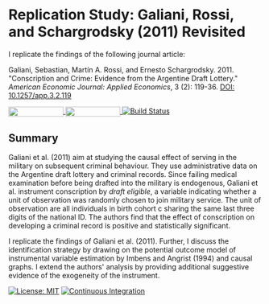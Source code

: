 # Replication Study: Galiani, Rossi, and Schargrodsky (2011) Revisited

I replicate the findings of the following journal article:

Galiani, Sebastian, Martín A. Rossi, and Ernesto Schargrodsky. 2011. "Conscription and Crime: Evidence from the Argentine Draft Lottery." *American Economic Journal: Applied Economics*, 3 (2): 119-36.
[DOI: 10.1257/app.3.2.119](http://dx.doi.org/10.1257/app.3.2.119)

<a href="https://nbviewer.jupyter.org/github/HumanCapitalAnalysis/microeconometrics-course-project-bhmueller/blob/master/replication_conscription_crime.ipynb"
   target="_parent">
   <img align="center"
  src="https://raw.githubusercontent.com/jupyter/design/master/logos/Badges/nbviewer_badge.png"
      width="109" height="20">
</a>
<a href="https://mybinder.org/v2/gh/HumanCapitalAnalysis/microeconometrics-course-project-bhmueller/master?filepath=replication_conscription_crime.ipynb"
    target="_parent">
    <img align="center"
       src="https://mybinder.org/badge_logo.svg"
       width="109" height="20">
</a>
[![Build Status](https://travis-ci.org/HumanCapitalAnalysis/microeconometrics-course-project-bhmueller.svg?branch=master)](https://travis-ci.org/HumanCapitalAnalysis/microeconometrics-course-project-bhmueller)

## Summary

Galiani et al. (2011) aim at studying the causal effect of serving in the military on subsequent criminal behaviour. They use administrative data on the Argentine draft lottery and criminal records. Since failing medical examination before being drafted into the military is endogenous, Galiani et al. instrument conscription by *draft eligible*, a variable indicating whether a unit of observation was randomly chosen to join military service. The unit of observation are all individuals in birth cohort c sharing the same last three digits of the national ID.
The authors find that the effect of conscription on developing a criminal record is positive and statistically significant.

I replicate the findings of Galiani et al. (2011). Further, I discuss the identification strategy by drawing on the potential outcome model of instrumental variable estimation by Imbens and Angrist (1994) and causal graphs. I extend the authors' analysis by providing additional suggestive evidence of the exogeneity of the instrument.


[![License: MIT](https://img.shields.io/badge/License-MIT-blue.svg)](https://github.com/HumanCapitalAnalysis/template-course-project/blob/master/LICENSE)
[![Continuous Integration](https://github.com/HumanCapitalAnalysis/microeconometrics-course-project-bhmueller/workflows/Continuous%20Integration/badge.svg)](https://github.com/HumanCapitalAnalysis/microeconometrics-course-project-bhmueller/actions)
